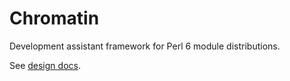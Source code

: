 # Chromatin

Development assistant framework for Perl 6 module distributions.

See [design docs](DESIGN.md).
